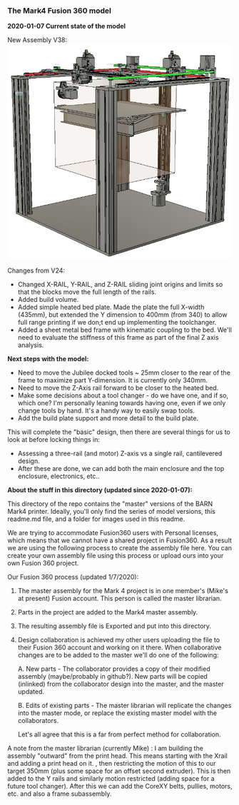 ### The Mark4 Fusion 360 model

**2020-01-07 Current state of the model**

New Assembly V38:
![Assembly, Mark4 printer v23](https://github.com/BainbridgeArtisanResourceNetwork/Mark4_printer/blob/master/Fusion360_model_NEW/images/New_Assembly_V38.jpg)

Changes from V24:

* Changed X-RAIL,  Y-RAIL, and Z-RAIL sliding joint origins and limits so that the blocks move the full length of the rails. 
* Added build volume. 
* Added simple heated bed plate. Made the plate the full X-width (435mm), but extended the Y dimension to 400mm (from 340) to allow full range printing if we don;t end up implementing the toolchanger.
* Added a sheet metal bed frame with kinematic coupling to the bed. We'll need to evaluate the stiffness of this frame as part of the final Z axis analysis.



**Next steps with the model:**

- Need to move the Jubilee docked tools  ~ 25mm closer to the rear of the frame to maximize part Y-dimension. It is currently only 340mm.
- Need to move the Z-Axis rail forward to be closer to the heated bed.
- Make some decisions about a tool changer - do we have one, and if so, which one? I'm personally leaning towards having one, even if we only change tools by hand. It's a handy way to easily swap tools. 
- Add the build plate support and more detail to the build plate.

This will complete the "basic" design, then there are several things for us to look at before locking things in:

- Assessing a three-rail (and motor) Z-axis vs a single rail, cantilevered design. 
- After these are done, we can  add both the main enclosure and the top enclosure, electronics, etc..





**About the stuff in this directory (updated since 2020-01-07):**

This directory of the repo contains the "master" versions of the BARN Mark4 printer.  Ideally, you'll only find the series of model versions, this readme.md file, and a folder for images used in this readme. 

We are trying to accommodate Fusion360 users with Personal licenses, which means that we cannot have a shared project in Fusion360. As a result we are using the following process to create the assembly file here. You can create your own assembly file using this process or upload ours into your own Fusion 360 project.

Our Fusion 360 process (updated 1/7/2020):

1. The master assembly for the Mark 4 project is in one member's (Mike's at present) Fusion account.  This person is called the master librarian.

2. Parts in the project are added to the Mark4 master assembly.

3. The resulting assembly file is Exported and put into this directory.

4. Design collaboration is achieved my other users uploading the file to their Fusion 360 account and working on it there. When collaborative changes are to be added to the master we'll do one of the following:

     A. New parts - The collaborator provides a copy of their modified assembly (maybe/probably in github?). New parts will be copied (inlinked) from the collaborator design into the master, and the master updated.

     B. Edits of existing parts -  The master librarian will replicate the changes into the master mode, or replace the existing master model with the collaborators.

   Let's all agree that this is a far from perfect method for collaboration.  



A note from the master librarian (currently Mike) : I am building the assembly "outward" from the print head. This means starting with the Xrail and adding a print head on it. , then restricting the motion of this to our target 350mm (plus some space for an offset second extruder). This is then added to the Y rails and similarly motion restricted (adding space for a future tool changer). After this we can add the CoreXY belts, pullies, motors, etc. and also a frame subassembly.
